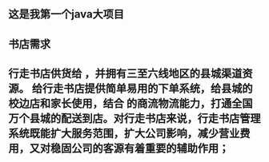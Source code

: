## 这是我第一个java大项目
## 书店需求
## 行走书店供货给 ，并拥有三至六线地区的县城渠道资源。 给行走书店提供简单易用的下单系统，给县城的校边店和家长使用，结合 的商流物流能力，打通全国万个县城的配送到店。对行走书店来说，行走书店管理系统既能扩大服务范围，扩大公司影响，减少营业费用，又对稳固公司的客源有着重要的辅助作用；